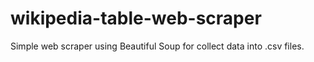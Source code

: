 # wikipedia-table-web-scraper
Simple web scraper using Beautiful Soup for collect data into .csv files.
